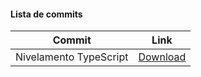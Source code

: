 #### Lista de commits
Commit | Link 
------ | ------ 
Nivelamento TypeScript | [Download](https://github.com/treinaweb/multistack-nivelamento-typescript/archive/b614a67bc08e904cf0833c22c2b043942a33fd9f.zip) 
